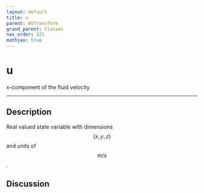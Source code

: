 ```yaml
---
layout: default
title: u
parent: WVTransform
grand_parent: Classes
nav_order: 221
mathjax: true
---
```


#  u

x-component of the fluid velocity


---

## Description
Real valued state variable with dimensions $$(x,y,z)$$ and units of $$m/s$$.

## Discussion

